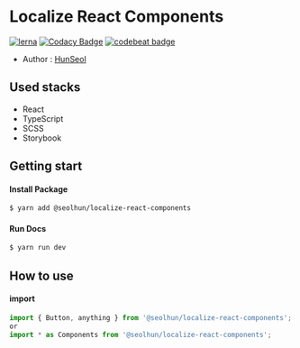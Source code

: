 # Localize React Components
[![lerna](https://img.shields.io/badge/maintained%20with-lerna-cc00ff.svg)](https://lernajs.io/)
[![Codacy Badge](https://api.codacy.com/project/badge/Grade/2f4e28800ffd40f49437308309cbae45)](https://app.codacy.com/app/shun10114/localize-react-components?utm_source=github.com&utm_medium=referral&utm_content=Seolhun/localize-react-components&utm_campaign=badger)
[![codebeat badge](https://codebeat.co/badges/5f191928-a3e9-469d-beed-445bb4cde65d)](https://codebeat.co/projects/github-com-seolhun-localize-react-components-master)

- Author : [HunSeol](https://github.com/Seolhun/)

## Used stacks
- React
- TypeScript
- SCSS
- Storybook

## Getting start
#### Install Package
```bash
$ yarn add @seolhun/localize-react-components
```

#### Run Docs
```bash
$ yarn run dev
```

## How to use
#### import
```js
import { Button, anything } from '@seolhun/localize-react-components';
or 
import * as Components from '@seolhun/localize-react-components';
```
